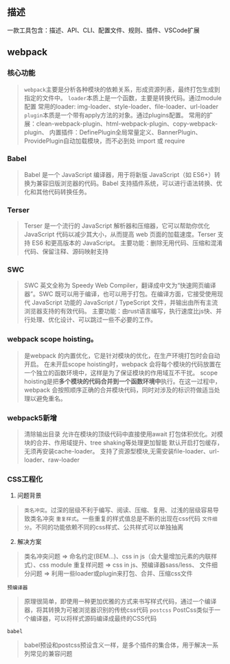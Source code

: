 ## 描述
一款工具包含：描述、API、CLI、配置文件、规则、插件、VSCode扩展

## webpack

### 核心功能

> `webpack`主要是分析各种模块的依赖关系，形成资源列表，最终打包生成到指定的文件中。
> `loader`本质上是一个函数，主要是转换代码。通过module配置
> 常用的loader: img-loader、style-loader、file-loader、url-loader
> `plugin`本质是一个带有apply方法的对象。通过plugins配置。
> 常用的扩展：clean-webpack-plugin、html-webpack-plugin、copy-webpack-plugin、
> 内置插件：DefinePlugin全局常量定义、BannerPlugin、ProvidePlugin自动加载模块，而不必到处 import 或 require

### Babel
> Babel 是一个 JavaScript 编译器，用于将新版 JavaScript（如 ES6+）转换为兼容旧版浏览器的代码。Babel 支持插件系统，可以进行语法转换、优化和其他代码转换任务。

### Terser
> Terser 是一个流行的 JavaScript 解析器和压缩器，它可以帮助你优化 JavaScript 代码以减少其大小，从而提高 web 页面的加载速度。Terser 支持 ES6 和更高版本的 JavaScript。
> 主要功能：删除无用代码、压缩和混淆代码、保留注释、源码映射支持

### SWC

> SWC 英文全称为 Speedy Web Compiler，翻译成中文为“快速网页编译器”。SWC 既可以用于编译，也可以用于打包。在编译方面，它接受使用现代 JavaScript 功能的 JavaScript / TypeScript 文件，并输出由所有主流浏览器支持的有效代码。
> 主要功能：由rust语言编写，执行速度比js快、并行处理、优化设计、可以跳过一些不必要的工作。


### **webpack scope hoisting**。
> 是webpack 的内置优化，它是针对模块的优化，在生产环境打包时会自动开启。
> 在未开启scope hoisting时，webpack 会将每个模块的代码放置在一个独立的函数环境中，这样是为了保证模块的作用域互不干扰。
> scope hoisting是把**多个模块的代码合并到一个函数环境中**执行。在这一过程中，webpack 会按照顺序正确的合并模块代码，同时对涉及的标识符做适当处理以避免重名。

### **webpack5新增**
> 清除输出目录
> 允许在模块的顶级代码中直接使用await
> 打包体积优化。对模块的合并、作用域提升、tree shaking等处理更加智能
> 默认开启打包缓存，无须再安装cache-loader。
> 支持了资源型模块,无需安装file-loader、url-loader、raw-loader

### CSS工程化
1. 问题背景

> `类名冲突`。过深的层级不利于编写、阅读、压缩、复用、过浅的层级容易导致类名冲突
> `重复样式`。一些重复的样式值总是不断的出现在css代码
> `文件细分`。不同的功能依赖不同的css样式、公共样式可以单独抽离

2. 解决方案
> 类名冲突问题 => 命名约定(BEM...)、css in js（会大量增加元素的内联样式）、css module
> 重复样问题 => css in js、预编译器sass/less、
> 文件细分问题 => 利用一些loader或plugin来打包、合并、压缩css文件

`预编译器`
> 原理很简单，即使用一种更加优雅的方式来书写样式代码，通过一个编译器，将其转换为可被浏览器识别的传统css代码
`postcss`
> PostCss类似于一个编译器，可以将样式源码编译成最终的CSS代码

`babel`
> babel预设和postcss预设含义一样，是多个插件的集合体，用于解决一系列常见的兼容问题

##
